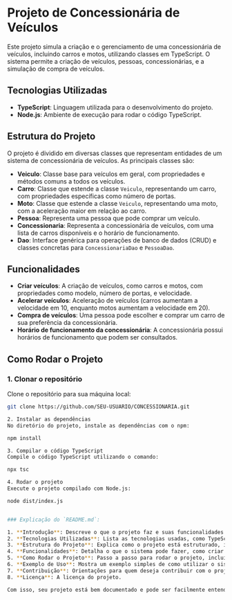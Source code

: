# Projeto de Concessionária de Veículos

Este projeto simula a criação e o gerenciamento de uma concessionária de veículos, incluindo carros e motos, utilizando classes em TypeScript. O sistema permite a criação de veículos, pessoas, concessionárias, e a simulação de compra de veículos.

## Tecnologias Utilizadas

- **TypeScript**: Linguagem utilizada para o desenvolvimento do projeto.
- **Node.js**: Ambiente de execução para rodar o código TypeScript.

## Estrutura do Projeto

O projeto é dividido em diversas classes que representam entidades de um sistema de concessionária de veículos. As principais classes são:

- **Veiculo**: Classe base para veículos em geral, com propriedades e métodos comuns a todos os veículos.
- **Carro**: Classe que estende a classe `Veiculo`, representando um carro, com propriedades específicas como número de portas.
- **Moto**: Classe que estende a classe `Veiculo`, representando uma moto, com a aceleração maior em relação ao carro.
- **Pessoa**: Representa uma pessoa que pode comprar um veículo.
- **Concessionaria**: Representa a concessionária de veículos, com uma lista de carros disponíveis e o horário de funcionamento.
- **Dao**: Interface genérica para operações de banco de dados (CRUD) e classes concretas para `ConcessionariaDao` e `PessoaDao`.
  
## Funcionalidades

- **Criar veículos**: A criação de veículos, como carros e motos, com propriedades como modelo, número de portas, e velocidade.
- **Acelerar veículos**: Aceleração de veículos (carros aumentam a velocidade em 10, enquanto motos aumentam a velocidade em 20).
- **Compra de veículos**: Uma pessoa pode escolher e comprar um carro de sua preferência da concessionária.
- **Horário de funcionamento da concessionária**: A concessionária possui horários de funcionamento que podem ser consultados.

## Como Rodar o Projeto

### 1. Clonar o repositório

Clone o repositório para sua máquina local:

```bash
git clone https://github.com/SEU-USUARIO/CONCESSIONARIA.git

2. Instalar as dependências
No diretório do projeto, instale as dependências com o npm:

npm install

3. Compilar o código TypeScript
Compile o código TypeScript utilizando o comando:

npx tsc

4. Rodar o projeto
Execute o projeto compilado com Node.js:

node dist/index.js


### Explicação do `README.md`:

1. **Introdução**: Descreve o que o projeto faz e suas funcionalidades principais.
2. **Tecnologias Utilizadas**: Lista as tecnologias usadas, como TypeScript e Node.js.
3. **Estrutura do Projeto**: Explica como o projeto está estruturado, incluindo as principais classes e suas responsabilidades.
4. **Funcionalidades**: Detalha o que o sistema pode fazer, como criar veículos, acelerar, realizar compras e consultar horários.
5. **Como Rodar o Projeto**: Passo a passo para rodar o projeto, incluindo como clonar, instalar dependências, compilar e executar o código.
6. **Exemplo de Uso**: Mostra um exemplo simples de como utilizar o sistema.
7. **Contribuição**: Orientações para quem deseja contribuir com o projeto.
8. **Licença**: A licença do projeto.

Com isso, seu projeto está bem documentado e pode ser facilmente entendido por outros desenvolvedores que precisem usá-lo ou contribuir.
